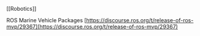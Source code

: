 [[Robotics]]

ROS Marine Vehicle Packages
[https://discourse.ros.org/t/release-of-ros-mvp/29367](https://discourse.ros.org/t/release-of-ros-mvp/29367)